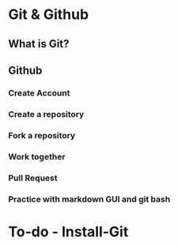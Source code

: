 # Git & Github

## What is Git?

## Github
### Create Account
### Create a repository
### Fork a repository
### Work together
### Pull Request
### Practice with markdown GUI and git bash
# To-do - Install-Git